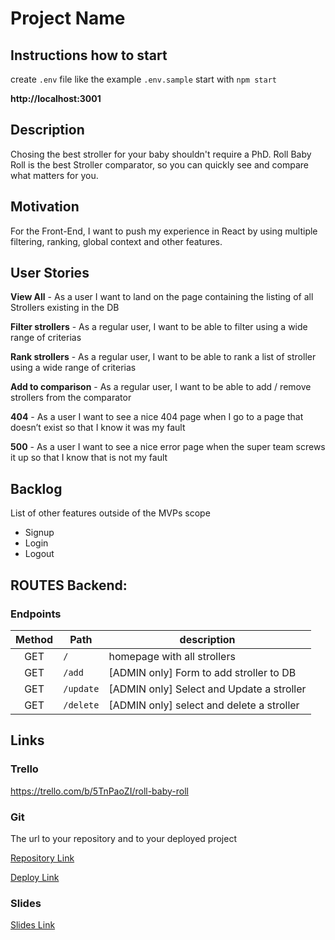 # Project Name

## Instructions how to start

create `.env` file like the example `.env.sample`
start with `npm start`

**http://localhost:3001**

## Description

Chosing the best stroller for your baby shouldn't require a PhD.
Roll Baby Roll is the best Stroller comparator, so you can quickly see and compare what matters for you.

## Motivation

For the Front-End, I want to push my experience in React by using multiple filtering, ranking, global context and other features.

## User Stories

**View All** - As a user I want to land on the page containing the listing of all Strollers existing in the DB

**Filter strollers** - As a regular user, I want to be able to filter using a wide range of criterias

**Rank strollers** - As a regular user, I want to be able to rank a list of stroller using a wide range of criterias

**Add to comparison** - As a regular user, I want to be able to add / remove strollers from the comparator

**404** - As a user I want to see a nice 404 page when I go to a page that doesn’t exist so that I know it was my fault

**500** - As a user I want to see a nice error page when the super team screws it up so that I know that is not my fault

## Backlog

List of other features outside of the MVPs scope

- Signup
- Login
- Logout

## ROUTES Backend:

### Endpoints

| Method | Path      | description                  |
| :----: | --------- | ---------------------------- |
|  GET   | `/`       | homepage with all strollers  |
|  GET   | `/add`    | [ADMIN only] Form to add stroller to DB   |
|  GET   | `/update` | [ADMIN only] Select and Update a stroller |
|  GET   | `/delete` | [ADMIN only] select and delete a stroller |

## Links

### Trello

https://trello.com/b/5TnPaoZI/roll-baby-roll

### Git

The url to your repository and to your deployed project

[Repository Link](https://github.com/Thibault-d/RollBabyRoll-Front/)

[Deploy Link](http://heroku.com/)

### Slides

[Slides Link](http://slides.com/)
